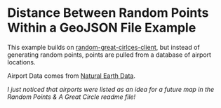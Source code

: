 # Distance Between Random Points Within a GeoJSON File Example

This example builds on [random-great-cirlces-client](https://github.com/newmapsplus/turf-examples/tree/master/random-great-circles-client), but instead of generating random points, points are pulled from a database of airport locations.

Airport Data comes from [Natural Earth Data](https://www.naturalearthdata.com/downloads/50m-cultural-vectors/airports-2/).

*I just noticed that airports were listed as an idea for a future map in the Random Points & A Great Circle readme file!*




